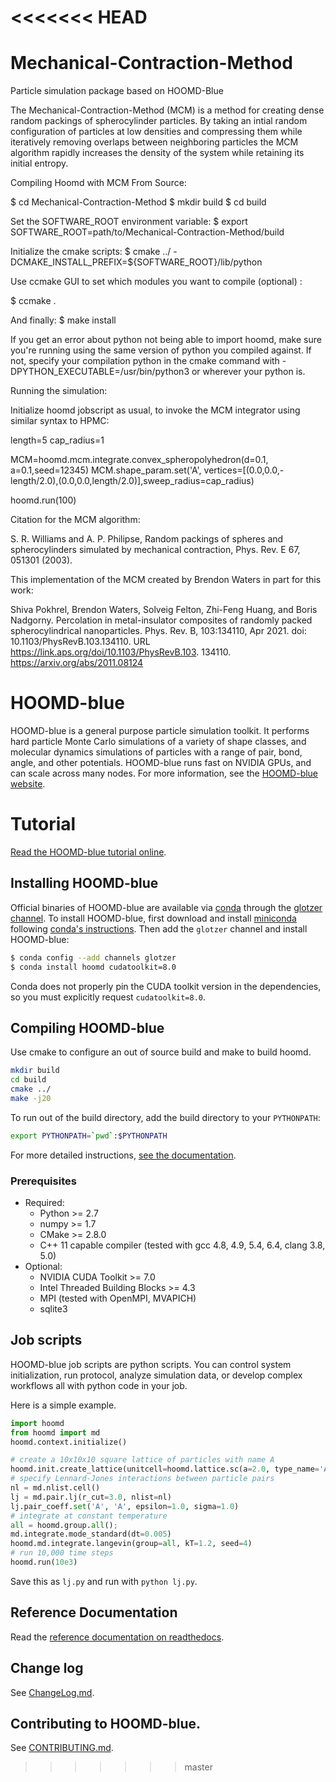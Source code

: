 <<<<<<< HEAD
=======
# Mechanical-Contraction-Method
Particle simulation package based on HOOMD-Blue

The Mechanical-Contraction-Method (MCM) is a method for creating dense random packings of spherocylinder particles. By taking an intial random configuration of particles at low densities and compressing them while iteratively removing overlaps between neighboring particles the MCM algorithm rapidly increases the density of the system while retaining its initial entropy. 

Compiling Hoomd with MCM From Source:

$ cd Mechanical-Contraction-Method
$ mkdir build
$ cd build

Set the SOFTWARE_ROOT environment variable:
$ export SOFTWARE_ROOT=path/to/Mechanical-Contraction-Method/build

Initialize the cmake scripts:
$ cmake ../ -DCMAKE_INSTALL_PREFIX=${SOFTWARE_ROOT}/lib/python

Use ccmake GUI to set which modules you want to compile (optional) :

$ ccmake . 

And finally:
$ make install

If you get an error about python not being able to import hoomd, make sure you're running using the same version of python you compiled against. If not, specify your compilation python in the cmake command with -DPYTHON_EXECUTABLE=/usr/bin/python3 or wherever your python is.

Running the simulation:

Initialize hoomd jobscript as usual, to invoke the MCM integrator using similar syntax to HPMC:

length=5
cap_radius=1

MCM=hoomd.mcm.integrate.convex_spheropolyhedron(d=0.1, a=0.1,seed=12345)
MCM.shape_param.set('A', vertices=[(0.0,0.0,-length/2.0),(0.0,0.0,length/2.0)],sweep_radius=cap_radius)

hoomd.run(100)

Citation for the MCM algorithm: 

S. R. Williams and A. P. Philipse, Random packings of
spheres and spherocylinders simulated by 
mechanical contraction, 
Phys. Rev. E 67, 051301 (2003).

This implementation of the MCM created by Brendon Waters in part for this work:

Shiva Pokhrel, Brendon Waters, Solveig Felton, Zhi-Feng Huang, and Boris Nadgorny. 
Percolation in metal-insulator composites of randomly packed 
spherocylindrical nanoparticles. Phys. Rev. B, 103:134110, Apr 2021. 
doi: 10.1103/PhysRevB.103.134110. 
URL https://link.aps.org/doi/10.1103/PhysRevB.103.
134110. 
https://arxiv.org/abs/2011.08124



# HOOMD-blue

HOOMD-blue is a general purpose particle simulation toolkit. It performs hard particle Monte Carlo simulations
of a variety of shape classes, and molecular dynamics simulations of particles with a range of pair, bond, angle,
and other potentials. HOOMD-blue runs fast on NVIDIA GPUs, and can scale across
many nodes. For more information, see the [HOOMD-blue website](http://glotzerlab.engin.umich.edu/hoomd-blue).

# Tutorial

[Read the HOOMD-blue tutorial online](http://nbviewer.jupyter.org/github/joaander/hoomd-examples/blob/master/index.ipynb).

## Installing HOOMD-blue

Official binaries of HOOMD-blue are available via [conda](http://conda.pydata.org/docs/) through
the [glotzer channel](https://anaconda.org/glotzer).
To install HOOMD-blue, first download and install
[miniconda](http://conda.pydata.org/miniconda.html) following [conda's instructions](http://conda.pydata.org/docs/install/quick.html).
Then add the `glotzer` channel and install HOOMD-blue:

```bash
$ conda config --add channels glotzer
$ conda install hoomd cudatoolkit=8.0
```

Conda does not properly pin the CUDA toolkit version in the dependencies, so you must explicitly request
`cudatoolkit=8.0`.

## Compiling HOOMD-blue

Use cmake to configure an out of source build and make to build hoomd.

```bash
mkdir build
cd build
cmake ../
make -j20
```

To run out of the build directory, add the build directory to your `PYTHONPATH`:

```bash
export PYTHONPATH=`pwd`:$PYTHONPATH
```

For more detailed instructions, [see the documentation](http://hoomd-blue.readthedocs.io/en/stable/compiling.html).

### Prerequisites

 * Required:
     * Python >= 2.7
     * numpy >= 1.7
     * CMake >= 2.8.0
     * C++ 11 capable compiler (tested with gcc 4.8, 4.9, 5.4, 6.4, clang 3.8, 5.0)
 * Optional:
     * NVIDIA CUDA Toolkit >= 7.0
     * Intel Threaded Building Blocks >= 4.3
     * MPI (tested with OpenMPI, MVAPICH)
     * sqlite3

## Job scripts

HOOMD-blue job scripts are python scripts. You can control system initialization, run protocol, analyze simulation data,
or develop complex workflows all with python code in your job.

Here is a simple example.

```python
import hoomd
from hoomd import md
hoomd.context.initialize()

# create a 10x10x10 square lattice of particles with name A
hoomd.init.create_lattice(unitcell=hoomd.lattice.sc(a=2.0, type_name='A'), n=10)
# specify Lennard-Jones interactions between particle pairs
nl = md.nlist.cell()
lj = md.pair.lj(r_cut=3.0, nlist=nl)
lj.pair_coeff.set('A', 'A', epsilon=1.0, sigma=1.0)
# integrate at constant temperature
all = hoomd.group.all();
md.integrate.mode_standard(dt=0.005)
hoomd.md.integrate.langevin(group=all, kT=1.2, seed=4)
# run 10,000 time steps
hoomd.run(10e3)
```

Save this as `lj.py` and run with `python lj.py`.

## Reference Documentation

Read the [reference documentation on readthedocs](http://hoomd-blue.readthedocs.io).

## Change log

See [ChangeLog.md](ChangeLog.md).

## Contributing to HOOMD-blue.

See [CONTRIBUTING.md](CONTRIBUTING.md).
>>>>>>> master
